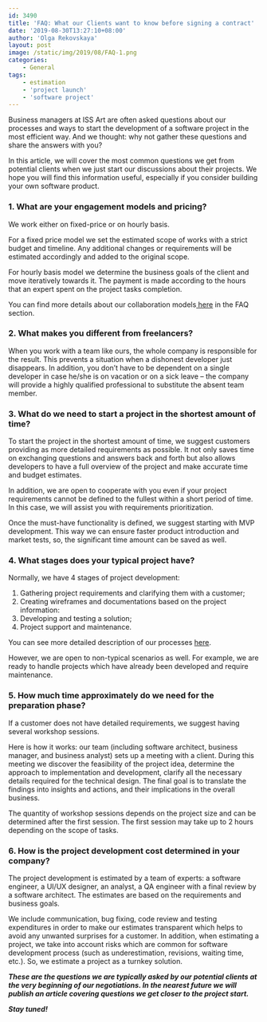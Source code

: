 ```yaml
---
id: 3490
title: 'FAQ: What our Clients want to know before signing a contract'
date: '2019-08-30T13:27:10+08:00'
author: 'Olga Rekovskaya'
layout: post
image: /static/img/2019/08/FAQ-1.png
categories:
    - General
tags:
    - estimation
    - 'project launch'
    - 'software project'
---
```


Business managers at ISS Art are often asked questions about our processes and ways to start the development of a software project in the most efficient way. And we thought: why not gather these questions and share the answers with you? 

In this article, we will cover the most common questions we get from potential clients when we just start our discussions about their projects. We hope you will find this information useful, especially if you consider building your own software product.

### 1. What are your engagement models and pricing?

We work either on fixed-price or on hourly basis.

For a fixed price model we set the estimated scope of works with a strict budget and timeline. Any additional changes or requirements will be estimated accordingly and added to the original scope.

For hourly basis model we determine the business goals of the client and move iteratively towards it. The payment is made according to the hours that an expert spent on the project tasks completion.

You can find more details about our collaboration models[ here](https://readymag.com/ISSArt/launchtheprojectissartcom/5/) in the FAQ section.

### 2. What makes you different from freelancers?

When you work with a team like ours, the whole company is responsible for the result. This prevents a situation when a dishonest developer just disappears. In addition, you don’t have to be dependent on a single developer in case he/she is on vacation or on a sick leave – the company will provide a highly qualified professional to substitute the absent team member.

### 3. What do we need to start a project in the shortest amount of time?

To start the project in the shortest amount of time, we suggest customers providing as more detailed requirements as possible. It not only saves time on exchanging questions and answers back and forth but also allows developers to have a full overview of the project and make accurate time and budget estimates. 

In addition, we are open to cooperate with you even if your project requirements cannot be defined to the fullest within a short period of time. In this case, we will assist you with requirements prioritization. 

Once the must-have functionality is defined, we suggest starting with MVP development. This way we can ensure faster product introduction and market tests, so, the significant time amount can be saved as well.

### 4. What stages does your typical project have?

Normally, we have 4 stages of project development:

1. Gathering project requirements and clarifying them with a customer; 
2. Creating wireframes and documentations based on the project information: 
3. Developing and testing a solution; 
4. Project support and maintenance.

You can see more detailed description of our processes [here](https://readymag.com/ISSArt/launchtheprojectissartcom/2/).

However, we are open to non-typical scenarios as well. For example, we are ready to handle projects which have already been developed and require maintenance.

### 5. How much time approximately do we need for the preparation phase?

If a customer does not have detailed requirements, we suggest having several workshop sessions. 

Here is how it works: our team (including software architect, business manager, and business analyst) sets up a meeting with a client. During this meeting we discover the feasibility of the project idea, determine the approach to implementation and development, clarify all the necessary details required for the technical design. The final goal is to translate the findings into insights and actions, and their implications in the overall business.

The quantity of workshop sessions depends on the project size and can be determined after the first session. The first session may take up to 2 hours depending on the scope of tasks. 

### 6. How is the project development cost determined in your company?

The project development is estimated by a team of experts: a software engineer, a UI/UX designer, an analyst, a QA engineer with a final review by a software architect. The estimates are based on the requirements and business goals.

We include communication, bug fixing, code review and testing expenditures in order to make our estimates transparent which helps to avoid any unwanted surprises for a customer. In addition, when estimating a project, we take into account risks which are common for software development process (such as underestimation, revisions, waiting time, etc.). So, we estimate a project as a turnkey solution.

***These are the questions we are typically asked by our potential clients at the very beginning of our negotiations. In the nearest future we will publish an article covering questions we get closer to the project start.***

***Stay tuned!***